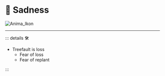 # 💜 <anima>Sadness </anima>

![Anima_Ikon](/Ikon/Anima_Ikon.png)

---

<!-- =================================================== -->
<!-- =================================================== -->
<!-- =================================================== -->
<!-- =================================================== -->
<!-- =================================================== -->
::: details 🛠

- Treefault is loss
    - Fear of loss
    - Fear of replant

:::
